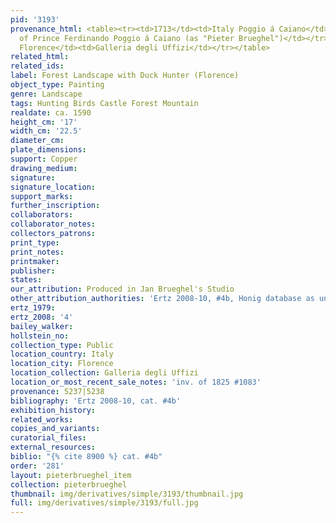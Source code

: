 ```yaml
---
pid: '3193'
provenance_html: <table><tr><td>1713</td><td>Italy Poggio á Caiano</td><td>Collection
  of Prince Ferdinando Poggio á Caiano (as "Pieter Brueghel")</td></tr><tr><td>1773</td><td>Italy
  Florence</td><td>Galleria degli Uffizi</td></tr></table>
related_html: 
related_ids: 
label: Forest Landscape with Duck Hunter (Florence)
object_type: Painting
genre: Landscape
tags: Hunting Birds Castle Forest Mountain
realdate: ca. 1590
height_cm: '17'
width_cm: '22.5'
diameter_cm: 
plate_dimensions: 
support: Copper
drawing_medium: 
signature: 
signature_location: 
support_marks: 
further_inscription: 
collaborators: 
collaborator_notes: 
collectors_patrons: 
print_type: 
print_notes: 
printmaker: 
publisher: 
states: 
our_attribution: Produced in Jan Brueghel's Studio
other_attribution_authorities: 'Ertz 2008-10, #4b, Honig database as uncertain'
ertz_1979: 
ertz_2008: '4'
bailey_walker: 
hollstein_no: 
collection_type: Public
location_country: Italy
location_city: Florence
location_collection: Galleria degli Uffizi
location_or_most_recent_sale_notes: 'inv. of 1825 #1083'
provenance: 5237|5238
bibliography: 'Ertz 2008-10, cat. #4b'
exhibition_history: 
related_works: 
copies_and_variants: 
curatorial_files: 
external_resources: 
biblio: "{% cite 8900 %} cat. #4b"
order: '281'
layout: pieterbrueghel_item
collection: pieterbrueghel
thumbnail: img/derivatives/simple/3193/thumbnail.jpg
full: img/derivatives/simple/3193/full.jpg
---
```

